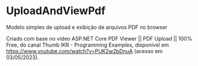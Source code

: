 # UploadAndViewPdf
Modelo simples de upload e exibição de arquivos PDF no browser

Criado com base no vídeo ASP.NET Core PDF Viewer || PDF Upload || 100% Free, do canal Thumb IKR - Programming Examples,
disponível em https://www.youtube.com/watch?v=PUK2w2bDnuA (acesso em 03/05/2023).
